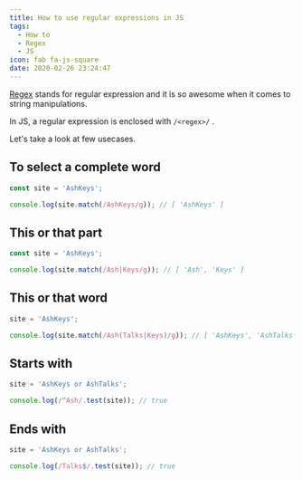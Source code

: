 ```yaml
---
title: How to use regular expressions in JS
tags:
  - How to
  - Regex
  - JS
icon: fab fa-js-square
date: 2020-02-26 23:24:47
---
```



[Regex][1] stands for regular expression and it is so awesome when it comes to string manipulations.

In JS, a regular expression is enclosed with `/<regex>/` .

Let's take a look at few usecases.

## To select a complete word

``` js
const site = 'AshKeys';

console.log(site.match(/AshKeys/g)); // [ 'AshKeys' ]
```

## This or that part

``` js
const site = 'AshKeys';

console.log(site.match(/Ash|Keys/g)); // [ 'Ash', 'Keys' ]
```

## This or that word

``` js
site = 'AshKeys';

console.log(site.match(/Ash(Talks|Keys)/g)); // [ 'AshKeys', 'AshTalks' ]
```

## Starts with

``` js
site = 'AshKeys or AshTalks';

console.log(/^Ash/.test(site)); // true
```

## Ends with

``` js
site = 'AshKeys or AshTalks';

console.log(/Talks$/.test(site)); // true
```

[1]: https://developer.mozilla.org/en-US/docs/Web/JavaScript/Guide/Regular_Expressions

